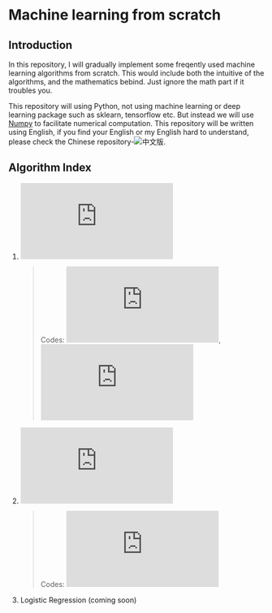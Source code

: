 # Machine learning from scratch

## Introduction

In this repository, I will gradually implement some freqently used machine learning algorithms from scratch. This would include both the intuitive of the algorithms, and the mathematics bebind. Just ignore the math part if it troubles you. 

This repository will using Python, not using machine learning or deep learning package such as sklearn, tensorflow etc. But instead we will use [Numpy](http://www.numpy.org/) to facilitate numerical computation. This repository will be written using English, if you find your English or my English hard to understand, please check the Chinese repository-![中文版](https://github.com/chenxingwei/machine_learning_from_scrach_Chinese/tree/master).

## Algorithm Index

1. ![Linear Regression](https://github.com/chenxingwei/machine_learning_from_scratch/blob/master/algorithm/1.linearRegression.md)

    > Codes: ![Simple linear regression](https://github.com/chenxingwei/machine_learning_from_scratch/blob/master/codes/simple_linear_regression.py), ![Linear regression](https://github.com/chenxingwei/machine_learning_from_scratch/blob/master/codes/linear_regression.py)

2. ![Linear Regression with Gradient Descent](https://github.com/chenxingwei/machine_learning_from_scratch/blob/master/algorithm/2.linearRegressionGradientDescent.md)

    > Codes: ![linear regression with gradient descent](https://github.com/chenxingwei/machine_learning_from_scratch/blob/master/codes/linear_regression_gd.py)

3. Logistic Regression (coming soon)


